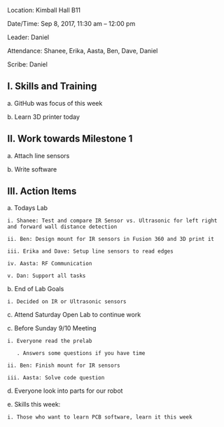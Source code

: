 Location: Kimball Hall B11

Date/Time: Sep 8, 2017, 11:30 am – 12:00 pm

Leader: Daniel

Attendance: Shanee, Erika, Aasta, Ben, Dave, Daniel

Scribe: Daniel

## I. Skills and Training

  a. GitHub was focus of this week

  b. Learn 3D printer today

## II. Work towards Milestone 1

  a. Attach line sensors

  b. Write software

## III. Action Items

  a. Todays Lab

    i. Shanee: Test and compare IR Sensor vs. Ultrasonic for left right and forward wall distance detection

    ii. Ben: Design mount for IR sensors in Fusion 360 and 3D print it

    iii. Erika and Dave: Setup line sensors to read edges

    iv. Aasta: RF Communication

    v. Dan: Support all tasks

  b. End of Lab Goals

    i. Decided on IR or Ultrasonic sensors
    
  c. Attend Saturday Open Lab to continue work

  c. Before Sunday 9/10 Meeting

    i. Everyone read the prelab

       . Answers some questions if you have time
       
    ii. Ben: Finish mount for IR sensors
    
    iii. Aasta: Solve code question

  d. Everyone look into parts for our robot

  e. Skills this week:

    i. Those who want to learn PCB software, learn it this week
